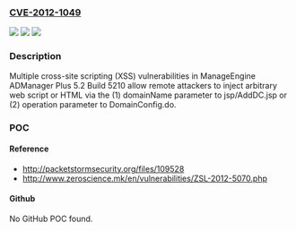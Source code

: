 ### [CVE-2012-1049](https://cve.mitre.org/cgi-bin/cvename.cgi?name=CVE-2012-1049)
![](https://img.shields.io/static/v1?label=Product&message=n%2Fa&color=blue)
![](https://img.shields.io/static/v1?label=Version&message=n%2Fa&color=blue)
![](https://img.shields.io/static/v1?label=Vulnerability&message=n%2Fa&color=brighgreen)

### Description

Multiple cross-site scripting (XSS) vulnerabilities in ManageEngine ADManager Plus 5.2 Build 5210 allow remote attackers to inject arbitrary web script or HTML via the (1) domainName parameter to jsp/AddDC.jsp or (2) operation parameter to DomainConfig.do.

### POC

#### Reference
- http://packetstormsecurity.org/files/109528
- http://www.zeroscience.mk/en/vulnerabilities/ZSL-2012-5070.php

#### Github
No GitHub POC found.

